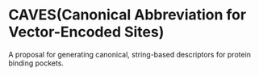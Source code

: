 # CAVES(Canonical Abbreviation for Vector-Encoded Sites)
A proposal for generating canonical, string-based descriptors for protein binding pockets.
